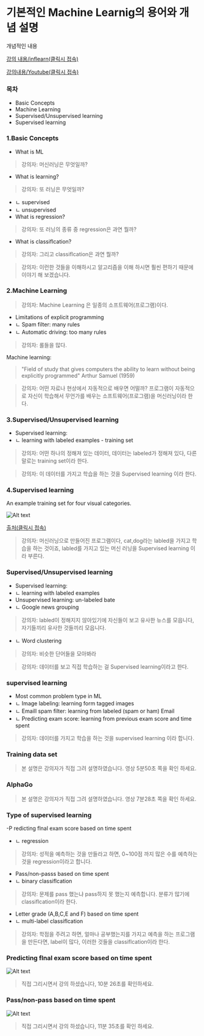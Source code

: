 # 기본적인 Machine Learnig의 용어와 개념 설명
개념적인 내용

[강의 내용/inflearn(클릭시 접속)](https://www.inflearn.com/course-status-2/)

[강의내용/Youtube(클릭시 접속)](https://youtu.be/qPMeuL2LIqY)
### 목차
- Basic Concepts
- Machine Learning
- Supervised/Unsupervised learning
- Supervised learning
### 1.Basic Concepts
- What is ML
> 강의자: 머신러닝은 무엇일까?
- What is learning?
> 강의자: 또 러닝은 무엇일까?
- ㄴ supervised
- ㄴ unsupervised
- What is regression?
> 강의자: 또 러닝의 종류 중 regression은 과연 뭘까?
- What is classiflcation?
> 강의자: 그리고 classiflcation은 과연 뭘까?

> 강의자: 이런한 것들을 이해하시고 알고리즘을 이해 하시면 훨씬 편하기 때문에 이야기 해 보겠습니다.
### 2.Machine Learning
> 강의자: Machine Learning 은 일종의 소프트웨어(프로그램)이다.
- Limitations of explicit programming
- ㄴ Spam filter: many rules
- ㄴ Automatic driving: too many rules
> 강의자: 롤들을 많다.

Machine learning: 
> "Field of study that gives computers the ability to learn without being explicitly programmed" 
Arthur Samuel (1959)

> 강의자: 어떤 자료나 현상에서 자동적으로 배우면 어떨까? 프로그램이 자동적으로 자신이 학습해서 무언가를 배우는 소프트웨어(프로그램)을 머신러닝이라 한다.
### 3.Supervised/Unsupervised learning
- Supervised learning: 
- ㄴ learning with labeled examples - training set
> 강의자: 어떤 하나의 정해져 있는 데이터, 데이터는 labeled가 정해져 있다,  다른 말로는 training set이라 한다.

> 강의자: 이 데이터를 가지고 학습을 하는 것을 Supervised learning 이라 한다.

### 4.Supervised learning
An example training set for four visual categories.

![Alt text](/lecture/img/trainset.jpg)

[출처(클릭시 접속)](http://cs231n.github.io/classification/)
> 강의자: 머신러닝으로 만들어진 프로그램이다, cat,dog라는 labled을 가지고 학습을 하는 것이죠, labled를 가지고 있는 머신 러닝을 Supervised learning 이라 부른다.
### Supervised/Unsupervised learning
- Supervised learning:
- ㄴ learning with labeled examples
- Unsupervised learning: un-labeled bate
- ㄴ Google news grouping
> 강의자:  labled이 정해지지 않아있기에 자신들이 보고 유사한 뉴스를 모읍니다, 자기들끼리 유사한 것들끼리 모읍니다. 
- ㄴ Word clustering
> 강의자: 비슷한 단어들을 모아봐라

> 강의자: 데이터를 보고 직접 학습하는 걸  Supervised learning이라고 한다.
### supervised learning
- Most common problem type in ML
- ㄴ Image labeling: learning form tagged images
- ㄴ Emaill spam filter: learning from labeled (spam or ham) Email
- ㄴ Predicting exam score: learning from previous exam score and time spent
>강의자: 데이터를 가지고 학습을 하는 것을 supervised learning 이라 합니다.
### Training data set
> 본 설명은 강의자가 직접 그려 설명하였습니다.
영상 5분50초 쪽을 확인 하세요. 
### AlphaGo
> 본 설명은 강의자가 직접 그려 설명하였습니다.
영상 7분28초 쪽을 확인 하세요.
### Type of supervised learning
-P redicting flnal exam score based on time spent
- ㄴ regression
> 강의자: 성적을 예측하는 것을 만들라고 하면, 0~100점 까지 많은 수를  예측하는 것을 regression이라고 합니다.
- Pass/non-passs based on time spent
- ㄴ binary classiflcation
> 강의자: 문제를 pass 했는냐 pass하지 못 했는지 예측합니다. 분류가 많기에 classiflcation이라 한다.
- Letter grade (A,B,C,E and F) based on time spent
- ㄴ multi-label classiflcation
>강의자: 학점을 주려고 하면, 얼마나 공부했는지를 가지고 예측을 하는 프로그램을 만든다면, label이 많다, 이러한 것들을 classiflcation이라 한다.
### Predicting flnal exam score based on time spent
![Alt text](/lecture/img/spent.jpg)
> 직접 그리시면서 강의 하셨습니다, 10분 26초를 확인하세요.
### Pass/non-pass based on time spent
![Alt text](/lecture/img/spent.2.JPG)
> 직접 그리시면서 강의 하셨습니다,  11분 35초를 확인 하세요.
